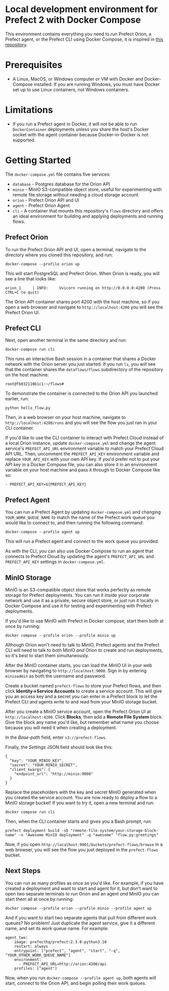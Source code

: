 # Local development environment for Prefect 2 with Docker Compose

This environment contains everything you need to run Prefect Orion, a Prefect agent, or the Prefect CLI using Docker Compose, it is inspired in [this repository](https://github.com/rpeden/prefect-docker-compose).

# Prerequisites

* A Linux, MacOS, or Windows computer or VM with Docker and Docker-Compose installed. If you are running Windows, you must have Docker set up to use Linux containers, not Windows containers.

# Limitations
* If you run a Prefect agent in Docker, it will not be able to run `DockerContainer` deployments unless you share the host's Docker socket with the agent container because Docker-in-Docker is not supported.

# Getting Started

The `docker-compose.yml` file contains five services:
* `database` - Postgres database for the Orion API
* `minio` - MinIO S3-compatible object store, useful for experimenting with remote file storage without needing a cloud storage account.
* `orion` - Prefect Orion API and UI
* `agent` - Prefect Orion Agent
* `cli` - A container that mounts this repository's `flows` directory and offers an ideal environment for building and applying deployments and running flows.

## Prefect Orion
To run the Prefect Orion API and UI, open a terminal, navigate to the directory where you cloned this repository, and run:

```
docker-compose --profile orion up
```

This will start PostgreSQL and Prefect Orion. When Orion is ready, you will see a line that looks like:

```
orion_1     | INFO:     Uvicorn running on http://0.0.0.0:4200 (Press CTRL+C to quit)
```

The Orion API container shares port 4200 with the host machine, so if you open a web browser and navigate to `http://localhost:4200` you will see the Prefect Orion UI.

## Prefect CLI

Next, open another terminal in the same directory and run:

```
docker-compose run cli
```

This runs an interactive Bash session in a container that shares a Docker network with the Orion server you just started. If you run `ls`, you will see that the container shares the `dataflows/flows` subdirectory of the repository on the host machine:

```
root@fb032110b1c1:~/flows#
```

To demonstrate the container is connected to the Orion API you launched earlier, run:

```
python hello_flow.py
```

Then, in a web browser on your host machine, navigate to `http://localhost:4200/runs` and you will see the flow you just ran in your CLI container.

If you'd like to use the CLI container to interact with Prefect Cloud instead of a local Orion instance, update `docker-compose.yml` and change the agent service's `PREFECT_API_URL` environment variable to match your Prefect Cloud API URL. Then, uncomment the `PREFECT_API_KEY` environment variable and replace `YOUR_API_KEY` with your own API key. If you'd prefer not to put your API key in a Docker Compose file, you can also store it in an environment variable on your host machine and pass it through to Docker Compose like so:

```
- PREFECT_API_KEY=${PREFECT_API_KEY}
```

## Prefect Agent

You can run a Prefect Agent by updating `docker-compose.yml` and changing `YOUR_WORK_QUEUE_NAME` to match the name of the Prefect work queue you would like to connect to, and then running the following command:

```
docker-compose --profile agent up
```

This will run a Prefect agent and connect to the work queue you provided.

As with the CLI, you can also use Docker Compose to run an agent that connects to Prefect Cloud by updating the agent's `PREFECT_API_URL` and `PREFECT_API_KEY` settings in `docker-compose.yml`.

## MinIO Storage

MinIO is an S3-compatible object store that works perfectly as remote storage for Prefect deployments. You can run it inside your corporate network and use it as a private, secure object store, or just run it locally in Docker Compose and use it for testing and experimenting with Prefect deployments.

If you'd like to use MinIO with Prefect in Docker compose, start them both at once by running:

```
docker compose --profile orion --profile minio up
```

Although Orion won't need to talk to MinIO, Prefect agents and the Prefect CLI will need to talk to both MinIO _and_ Orion to create and run deployments, so it's best to start them simultaneously.

After the MinIO container starts, you can load the MinIO UI in your web browser by navigating to `http://localhost:9000`. Sign in by entering `minioadmin` as both the username and password.

Create a bucket named `prefect-flows` to store your Prefect flows, and then click **Identity->Service Accounts** to create a service account. This will give you an access key and a secret you can enter in a Prefect block to let the Prefect CLI and agents write to and read from your MinIO storage bucket.

After you create a MinIO service account, open the Prefect Orion UI at `http://localhost:4200`. Click **Blocks**, then add a **Remote File System** block. Give the block any name you'd like, but remember what name you choose because you will need it when creating a deployment.

In the *Base-path* field, enter `s3://prefect-flows`.

Finally, the *Settings* JSON field should look like this:

```
{
  "key": "YOUR_MINIO_KEY",
  "secret": "YOUR_MINIO_SECRET",
  "client_kwargs": {
    "endpoint_url": "http://minio:9000"
  }
}
```
Replace the placeholders with the key and secret MinIO generated when you created the service account. You are now ready to deploy a flow to a MinIO storage bucket! If you want to try it, open a new terminal and run:

```
docker compose run cli
```

Then, when the CLI container starts and gives you a Bash prompt, run:

```
prefect deployment build -sb "remote-file-system/your-storage-block-name" -n "Awesome MinIO deployment" -q "awesome" "flow.py:greetings"
```

Now, if you open `http://localhost:9001/buckets/prefect-flows/browse` in a web browser, you will see the flow you just deployed in the `prefect-flows` bucket.

## Next Steps

You can run as many profiles as once as you'd like. For example, if you have created a deployment and want to start and agent for it, but don't want to open two separate terminals to run Orion and an agent *and* MinIO you can start them all at once by running:

```
docker compose --profile orion --profile minio --profile agent up
```

And if you want to start two separate agents that pull from different work queues? No problem! Just duplicate the agent service, give it a different name, and set its work queue name. For example:

```
agent_two:
    image: prefecthq/prefect:2.3.0-python3.10
    restart: always
    entrypoint: ["prefect", "agent", "start", "-q", "YOUR_OTHER_WORK_QUEUE_NAME"]
    environment:
      - PREFECT_API_URL=http://orion:4200/api
    profiles: ["agent"]
```
Now, when you run `docker-compose --profile agent up`, both agents will start, connect to the Orion API, and begin polling their work queues.